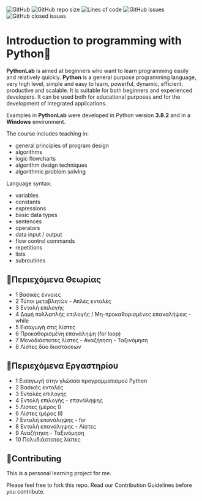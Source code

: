 ![GitHub](https://img.shields.io/github/license/Effie375/PythonLab)
![GitHub repo size](https://img.shields.io/github/repo-size/Effie375/PythonLab)
![Lines of code](https://img.shields.io/tokei/lines/github/Effie375/PythonLab)
![GitHub issues](https://img.shields.io/github/issues-raw/Effie375/PythonLab)
![GitHub closed issues](https://img.shields.io/github/issues-closed-raw/Effie375/PythonLab)

# Introduction to programming with Python🐍

**PythonLab** is aimed at beginners who want to learn programming easily and relatively quickly. **Python** is a general purpose programming language, very high level, simple and easy to learn, powerful, dynamic, efficient, productive and scalable. It is suitable for both beginners and experienced developers. It can be used both for educational purposes and for the development of integrated applications.

Examples in **PythonLab** were developed in Python version **3.8.2** and in a **Windows** environment.

The course includes teaching in:

- general principles of program design
- algorithms
- logic flowcharts
- algorithm design techniques
- algorithmic problem solving

Language syntax:

- variables
- constants
- expressions
- basic data types
- sentences
- operators
- data input / output
- flow control commands
- repetitions
- lists
- subroutines

## 📁Περιεχόμενα Θεωρίας

- 1 Βασικές έννοιες
- 2 Τύποι μεταβλητών - Απλές εντολές
- 3 Εντολή επιλογής
- 4 Δομή πολλαπλής επιλογής / Μη-προκαθορισμένες επαναλήψεις - while
- 5 Εισαγωγή στις λίστες
- 6 Προκαθορισμένη επανάληψη (for loop)
- 7 Μονοδιάστατες λίστες - Αναζήτηση - Ταξινόμηση
- 8 Λίστες δύο διαστάσεων

## 📁Περιεχόμενα Εργαστηρίου

- 1 Εισαγωγή στην γλώσσα προγραμματισμού Python
- 2 Βασικές εντολές
- 3 Εντολές επιλογής
- 4 Εντολή επιλογής - επανάληψης
- 5 Λίστες (μέρος Ι)
- 6 Λίστες (μέρος ΙΙ)
- 7 Εντολή επανάληψης - for
- 8 Εντολή επανάληψης - Λίστες
- 9 Αναζήτηση - Ταξινόμηση
- 10 Πολυδιάστατες λίστες

## 🔨Contributing

This is a personal learning project for me.

Please feel free to fork this repo. Read our Contribution Guidelines before you contribute.
